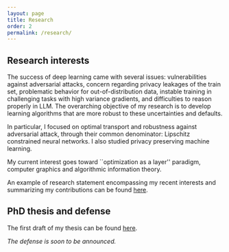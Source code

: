 ```yaml
---
layout: page
title: Research
order: 2
permalink: /research/
---
```



## Research interests

The success of deep learning came with several issues: vulnerabilities against adversarial attacks, concern regarding privacy
leakages of the train set, problematic behavior for out-of-distribution data, instable training in challenging tasks with high
variance gradients, and difficulties to reason properly in LLM. The overarching objective of my research is to develop learning
algorithms that are more robust to these uncertainties and defaults.  
  
In particular, I focused on optimal transport and robustness against adversarial attack, through their common denominator: Lipschitz constrained 
neural networks. I also studied privacy preserving machine learning.
  
My current interest goes toward ``optimization as a layer'' paradigm, computer graphics and algorithmic information theory.

An example of research statement encompassing my recent interests and summarizing my contributions can be found [here](/assets/pdf/research_statement.pdf).  

## PhD thesis and defense

The first draft of my thesis can be found [here](/assets/pdf/thesis_web.pdf).

*The defense is soon to be announced.*
